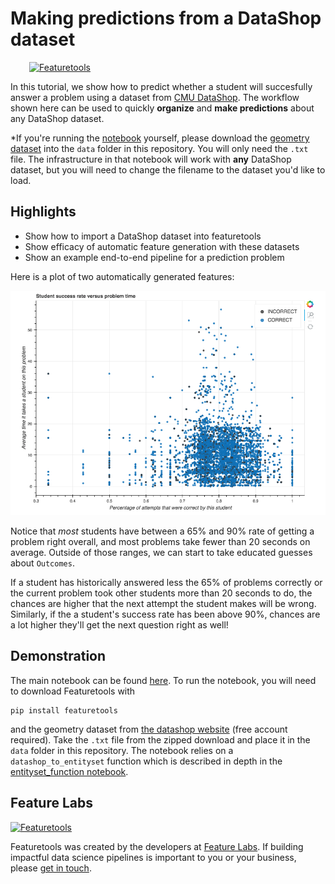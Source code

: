 # Making predictions from a DataShop dataset
<a style="margin:30px" href="https://www.featuretools.com">
    <img width=50% src="https://www.featuretools.com/wp-content/uploads/2017/12/FeatureLabs-Logo-Tangerine-800.png" alt="Featuretools" />
</a>

In this tutorial, we show how to predict whether a student will succesfully answer a problem using a dataset from [CMU DataShop](https://pslcdatashop.web.cmu.edu/). The workflow shown here can be used to quickly **organize** and **make predictions** about any DataShop dataset.

*If you're running the [notebook](Demo%20-%20DataShop.ipynb) yourself, please download the [geometry dataset](https://pslcdatashop.web.cmu.edu/DatasetInfo?datasetId=76) into the `data` folder in this repository. You will only need the `.txt` file. The infrastructure in that notebook will work with **any** DataShop dataset, but you will need to change the filename to the dataset you'd like to load.

## Highlights
* Show how to import a DataShop dataset into featuretools
* Show efficacy of automatic feature generation with these datasets
* Show an example end-to-end pipeline for a prediction problem

Here is a plot of two automatically generated features: 

![Example image](data/images/exampleimage.png)

Notice that *most* students have between a 65% and 90% rate of getting a problem right overall, and most problems take fewer than 20 seconds on average. Outside of those ranges, we can start to take educated guesses about `Outcomes`. 

If a student has historically answered less the 65% of problems correctly or the current problem took other students more than 20 seconds to do, the chances are higher that the next attempt the student makes will be wrong. Similarly, if the a student's success rate has been above 90%, chances are a lot higher they'll get the next question right as well!

## Demonstration

The main notebook can be found [here](Demo%20-%20DataShop.ipynb). To run the notebook, you will need to download Featuretools with
```
pip install featuretools
```
and the geometry dataset from [the datashop website](https://pslcdatashop.web.cmu.edu/DatasetInfo?datasetId=76) (free account required). Take the `.txt` file from the zipped download and place it in the `data` folder in this repository. The notebook relies on a `datashop_to_entityset` function which is described in depth in the [entityset_function notebook](entityset_function.ipynb).

## Feature Labs
<a href="https://www.featurelabs.com/">
    <img src="http://www.featurelabs.com/wp-content/uploads/2017/12/logo.png" alt="Featuretools" />
</a>

Featuretools was created by the developers at [Feature Labs](https://www.featurelabs.com/). If building impactful data science pipelines is important to you or your business, please [get in touch](https://www.featurelabs.com/contact.html).
